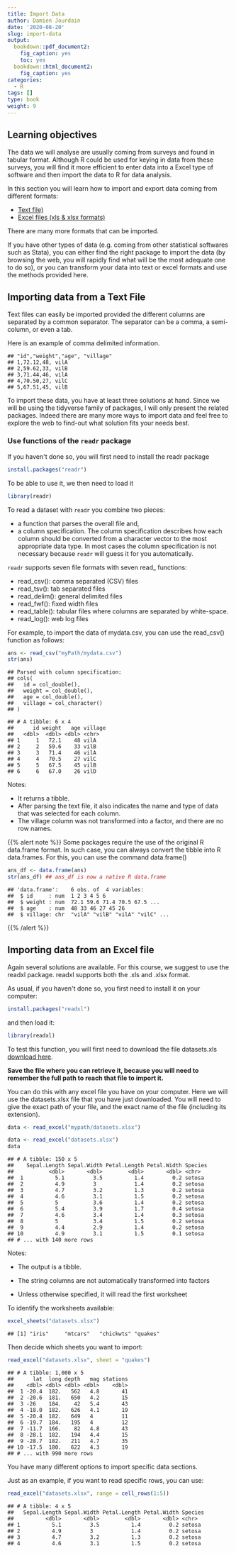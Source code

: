```yaml
---
title: Import Data
author: Damien Jourdain
date: '2020-08-20'
slug: import-data
output: 
  bookdown::pdf_document2:
    fig_caption: yes
    toc: yes
  bookdown::html_document2:
    fig_caption: yes
categories:
  - R
tags: []
type: book
weight: 9
---
```




## Learning objectives

The data we will analyse are usually coming from surveys and found in tabular format. Although R could be used for keying in data from these surveys, you will find it more efficient to enter data into a Excel type of software and then import the data to R for data analysis.  

In this section you will learn how to import and export data coming from different formats:

+ [Text file)](#importing-data-from-a-text-file)
+ [Excel files (xls & xlsx formats)](#importing-data-from-an-excel-file)

There are many more formats that can be imported. 

If you have other types of data (e.g. coming from other statistical softwares such as Stata), you can either find the right package to import the data (by browsing the web, you will rapidly find what will be the most adequate one to do so), or you can transform your data into text or excel formats and use the methods provided here.

## Importing data from a Text File

Text files can easily be imported provided the different columns are separated by a common separator. The separator can be a comma, a semi-column, or even a tab.

Here is an example of comma delimited information.


```
## "id","weight","age", "village"
## 1,72.12,48, vilA
## 2,59.62,33, vilB
## 3,71.44,46, vilA
## 4,70.50,27, vilC
## 5,67.51,45, vilB
```

To import these data, you have at least three solutions at hand. Since we will be using the tidyverse family of packages, I will only present the related packages. Indeed there are many more ways to import data and feel free to explore the web to find-out what solution fits your needs best.

### Use functions of the `readr` package

If you haven't done so, you will first need to install the readr package

```r
install.packages("readr")
```

To be able to use it, we then need to load it

```r
library(readr)
```

To read a dataset with `readr` you combine two pieces: 

+ a function that parses the overall file and, 
+ a column specification. The column specification describes how each column should be converted from a character vector to the most appropriate data type. In most cases the column specification is not necessary because `readr` will guess it for you automatically.

`readr` supports seven file formats with seven read_ functions:

+    read_csv(): comma separated (CSV) files
+    read_tsv(): tab separated files
+    read_delim(): general delimited files
+    read_fwf(): fixed width files
+    read_table(): tabular files where columns are separated by white-space.
+    read_log(): web log files

For example, to import the data of mydata.csv, you can use the read_csv() function as follows:

```r
ans <- read_csv("myPath/mydata.csv")
str(ans)
```


```
## Parsed with column specification:
## cols(
##   id = col_double(),
##   weight = col_double(),
##   age = col_double(),
##   village = col_character()
## )
```

```
## # A tibble: 6 x 4
##      id weight   age village
##   <dbl>  <dbl> <dbl> <chr>  
## 1     1   72.1    48 vilA   
## 2     2   59.6    33 vilB   
## 3     3   71.4    46 vilA   
## 4     4   70.5    27 vilC   
## 5     5   67.5    45 vilB   
## 6     6   67.0    26 vilD
```

Notes: 

+ It returns a tibble. 
+ After parsing the text file, it also indicates the name and type of data that was selected for each column. 
+ The village column was not transformed into a factor, and there are no row names. 

{{% alert note %}}
Some packages require the use of the original R data.frame format. In such case, you can always convert 
the tibble into R data.frames. For this, you can use the command data.frame()


```r
ans_df <- data.frame(ans)
str(ans_df) ## ans_df is now a native R data.frame
```

```
## 'data.frame':	6 obs. of  4 variables:
##  $ id     : num  1 2 3 4 5 6
##  $ weight : num  72.1 59.6 71.4 70.5 67.5 ...
##  $ age    : num  48 33 46 27 45 26
##  $ village: chr  "vilA" "vilB" "vilA" "vilC" ...
```

{{% /alert %}}


## Importing data from an Excel file

Again several solutions are available. For this course, we suggest to use the 
readxl package. readxl supports both the .xls and .xlsx format. 

As usual, if you haven't done so, you first need to install it on your computer:

```r
install.packages("readxl")
```
and then load it:

```r
library(readxl)
```

To test this function, you will first need to download the file datasets.xls
[download here](/files/datasets.xlsx). 

**Save the file where you can retrieve it, because you will need to remember the full path to reach that file to import it.**

You can do this with any excel file you have on your computer. Here we will use the datasets.xlsx file that you have just downloaded. You will need to give the exact path of your file, and the exact name of the file (including its extension).


```r
data <- read_excel("mypath/datasets.xlsx")
```


```r
data <- read_excel("datasets.xlsx")
data
```

```
## # A tibble: 150 x 5
##    Sepal.Length Sepal.Width Petal.Length Petal.Width Species
##           <dbl>       <dbl>        <dbl>       <dbl> <chr>  
##  1          5.1         3.5          1.4         0.2 setosa 
##  2          4.9         3            1.4         0.2 setosa 
##  3          4.7         3.2          1.3         0.2 setosa 
##  4          4.6         3.1          1.5         0.2 setosa 
##  5          5           3.6          1.4         0.2 setosa 
##  6          5.4         3.9          1.7         0.4 setosa 
##  7          4.6         3.4          1.4         0.3 setosa 
##  8          5           3.4          1.5         0.2 setosa 
##  9          4.4         2.9          1.4         0.2 setosa 
## 10          4.9         3.1          1.5         0.1 setosa 
## # ... with 140 more rows
```

Notes: 

+ The output is a tibble. 

+ The string columns are not automatically transformed into factors

+ Unless otherwise specified, it will read the first worksheet  

To identify the worksheets available:

```r
excel_sheets("datasets.xlsx")
```

```
## [1] "iris"     "mtcars"   "chickwts" "quakes"
```

Then decide which sheets you want to import:

```r
read_excel("datasets.xlsx", sheet = "quakes")
```

```
## # A tibble: 1,000 x 5
##      lat  long depth   mag stations
##    <dbl> <dbl> <dbl> <dbl>    <dbl>
##  1 -20.4  182.   562   4.8       41
##  2 -20.6  181.   650   4.2       15
##  3 -26    184.    42   5.4       43
##  4 -18.0  182.   626   4.1       19
##  5 -20.4  182.   649   4         11
##  6 -19.7  184.   195   4         12
##  7 -11.7  166.    82   4.8       43
##  8 -28.1  182.   194   4.4       15
##  9 -28.7  182.   211   4.7       35
## 10 -17.5  180.   622   4.3       19
## # ... with 990 more rows
```

You have many different options to import specific data sections. 

Just as an example, if you want to read specific rows, you can use:

```r
read_excel("datasets.xlsx", range = cell_rows(1:5))
```

```
## # A tibble: 4 x 5
##   Sepal.Length Sepal.Width Petal.Length Petal.Width Species
##          <dbl>       <dbl>        <dbl>       <dbl> <chr>  
## 1          5.1         3.5          1.4         0.2 setosa 
## 2          4.9         3            1.4         0.2 setosa 
## 3          4.7         3.2          1.3         0.2 setosa 
## 4          4.6         3.1          1.5         0.2 setosa
```


